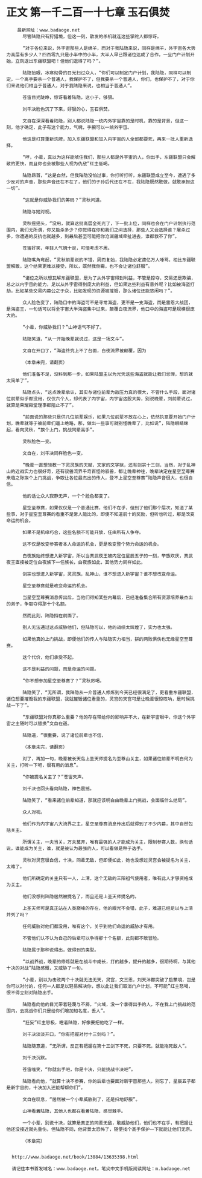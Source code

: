 # 正文 第一千二百一十七章 玉石俱焚
        最新网址：www.badaoge.net
          尽管陆隐只有狩猎境，但这一刻，散发的杀机就连这些掌舵人都惊讶。
      
          “对于各位来说，外宇宙那些人是绵羊，而对于我陆隐来说，同样是绵羊，外宇宙各大势力高层有多少人？四百零九只是小半中的小半，大半人早已跟诸位达成了合作，一旦门户计划开始，立刻退出东疆联盟吧！但他们退得了吗？”。
      
          陆隐抬眼，冰寒彻骨的目光扫过众人，“你们可以制定门户计划，我陆隐，同样可以制定，一个高手要杀一个普通人，我保护不了，但我要杀一个普通人，你们，也保护不了，对于你们来说他们相当于普通人，对于我陆隐来说，也相当于普通人”。
      
          苍宙目光陡睁，惊讶看着陆隐，这小子，够狠。
      
          刘千决脸色沉了下来，好狠的心，玉石俱焚。
      
          文自在深深看着陆隐，别人都说陆隐一统内外宇宙靠的是时机，靠的是背景，但这一刻，他才确定，此子有这个能力，气魄，手腕可以一统外宇宙。
      
          他这是打算重新洗牌，加入东疆联盟和加入内宇宙的人全部都要死，再来一批人重新选择。
      
          “哼，小辈，真以为这样能唬住我们，那些人都是外宇宙的人，你出手，东疆联盟只会解散的更快，而且你也会被那些人视为仇敌”红主低喝。
      
          陆隐昂首，“这是自然，但我陆隐没怕过事，你打听打听，东疆联盟成立至今，遭遇了多少反对的声音，那些声音还在不在了，他们的子孙后代还在不在，我陆隐既然敢做，就敢承担这一切”。
      
          “这就是你威胁我们的筹码？”灵秋问道。
      
          陆隐与她对视。
      
          灵秋摇摇头，“没用，就算这批高层全死光了，下一批上位，同样也会在门户计划执行范围内，我们无所谓，你又能杀多少？你觉得在你和我们之间选择，那些人又会选择谁？屠杀过多，你遭遇的反抗也就越多，到最后甚至可能把你沧澜疆域牵扯进去，谁都救不了你”。
      
          苍宙好笑，年轻人气魄十足，可惜考虑不周。
      
          陆隐嘴角弯起，“灵秋前辈说的不错，周而复始，我陆隐必定遭亿万人唾骂，相比东疆联盟解散，这个结果更难以接受，所以，既然我倒霉，也不会让诸位舒服”。
      
          “诸位之所以想瓦解东疆联盟，是为了从外宇宙得到利益，不管是掠夺，交易还是欺骗，总之以内宇宙的能力，足以从外宇宙得到庞大的利益，但如果这些利益有意外呢？比如被海盗打劫，比如某些交易内幕公之于众，比如发现的资源被摧毁，那么诸位还能悠闲吗？”。
      
          众人脸色变了，陆隐口中的海盗可不是寻常海盗，更不是一支海盗，而是雷恩大战团，是海盗王，一句话可以将全宇宙大半海盗集中过来，颠覆白夜流界，他口中的海盗可是规模很庞大的。
      
          “小辈，你威胁我们？”山神语气不好了。
      
          陆隐笑道，“从一开始晚辈就说过，这是一场文斗”。
      
          文自在开口了，“海盗终究上不了台面，白夜流界被颠覆，因为
      
          （本章未完，请翻页）
      
          他们准备不足，没料到那一步，如果陆盟主以为光凭这些海盗就能让我们忌惮，想的就太简单了”。
      
          陆隐点头，“这点晚辈承认，其实与诸位前辈为敌压力真的很大，不管什么手段，面对诸位前辈似乎都没用，仅仅六个人，却代表了内宇宙，内宇宙这股大势，别说晚辈，刘前辈说过，就算是荣耀殿堂理事都阻止不了”。
      
          “前面说的那些只是供几位前辈娱乐，如果几位前辈不放在心上，依然执意要开始门户计划，晚辈就等于被前辈们逼上绝路，那，做出一些事可就别怪晚辈了，比如说”，陆隐眼睛眯起，看向灵秋，“挨个上门，挑战同辈高手”。
      
          灵秋脸色一变。
      
          文自在，刘千决同样脸色一变。
      
          “晚辈一直想领教一下灵灵族的天赋，文家的文字狱，还有剑宗十三剑，当然，对于乱神山的近战实力也很好奇，还有驭兽流界千奇百怪的驭兽，都让晚辈神往，晚辈决定在星空至尊赛来临之际挨个上门挑战，争取让各位最杰出的传人，登不上星空至尊赛”陆隐声音很大，也很自信。
      
          他的话让众人寂静无声，一个个脸色都变了。
      
          星空至尊赛，如果仅仅是一个普通比赛，他们不在乎，但到了他们那个层次，知道了某些事，对于星空至尊赛的看重不是常人能比的，即便不知道前十的奖励，但听也听过，那是改变命运的机会。
      
          如果不是机缘巧合，这些名额不可能开放，任由所有人争夺。
      
          这不仅是改变参赛者本人命运的机会，更是改变整个势力命运的机会。
      
          白夜族始终想进入新宇宙，所以当真武夜王被内定位星辰五子的一刻，举族欢庆，真武夜王直接被定位白夜族下一任族长，白夜族如此，其他势力同样如此。
      
          剑宗也想进入新宇宙，灵灵族，乱神山，谁不想进入新宇宙？谁不想改变命运。
      
          星空至尊赛就是改变命运的机会。
      
          当星空至尊赛消息传出后，当他们得知某些内幕后，已经准备集合所有资源培养最杰出的弟子，争取夺得那十个名额。
      
          然而此刻，陆隐挡在前面了。
      
          别人无法通过这点威胁他们，但陆隐可以，他的战绩太辉煌了，实力也太强。
      
          如果他真的上门挑战，即便他们的传人与陆隐实力相当，拼的两败俱伤也无缘星空至尊赛。
      
          这个代价，他们承受不起。
      
          这不是利益的问题，而是命运的问题。
      
          “你不想参加星空至尊赛了？”灵秋厉喝。
      
          陆隐笑了，“无所谓，我陆隐从一介普通人修炼到今天已经很满足了，更看重东疆联盟，诸位想要摧毁我的东疆联盟，我就摧毁诸位看重的，灵宫的天宫可是让晚辈很惊叹呐，是时候挑战一下了”。
      
          “东疆联盟对你真那么重要？他的存在带给你的影响并不大，在新宇宙眼中，你这个外宇宙之主随时可以替换”文自在道。
      
          陆隐道，“很重要，说了诸位前辈也不信，
      
          （本章未完，请翻页）
      
          对了，再加一句，晚辈被长天岛上圣天师提名为至尊山关主，如果诸位前辈不明白何为关主，打听一下吧，很有用的消息”。
      
          “你被提名关主了？”苍宙失声。
      
          刘千决也回头看向陆隐，神色震撼。
      
          陆隐笑了，“看来诸位前辈知道，那就应该明白由晚辈上门挑战，会面临什么结局”。
      
          众人对视。
      
          他们作为内宇宙八大流界之主，星空至尊赛消息传出后就得到了不少内幕，其中自然包括关主。
      
          所谓关主，一夫当关，万夫莫开，唯有最强的人才能成为关主，限制参赛人数，换句话说，谁能成为关主，谁，就是被认为最强的人，可以看做是种子选手。
      
          灵秋对灵宫很自信，十决，同辈无敌，但即便如此，她也没想过灵宫会被提名为关主，太难了。
      
          他们所确定的关主只有一人，上清，这个无敌的三阳祖气使用者，唯有此人才够资格成为关主。
      
          他们没想到陆隐居然被提名了，而且还是上圣天师提名的。
      
          上圣天师可是真正站在人类巅峰的存在，他的眼光不会错，此子，难道已经足以与上清并列了吗？
      
          任何威胁对他们都没用，唯有这个，关乎到他们命运的威胁才有用。
      
          不管他们认不认为自己的后辈可以争得那十个名额，此刻都不敢冒险。
      
          陆隐属于那种说得出，做得到的类型。
      
          “以战养战，晚辈的修炼就是在战斗中成长，打的越多，提升的越多，很期待啊，与其他十决的对战”陆隐感慨，又威胁了一句。
      
          “小辈，别以为击败两个十决就无法无天，灵宫，文三思，刘天沐都突破了启蒙境，岂是你可以对付的，任何一人都足以轻易解决你，想以此让我们取消门户计划，不可能”红主怒喝，恨不得立刻对陆隐出手。
      
          陆隐看向他的目光带着轻蔑与不屑，“火域，没一个拿得出手的人，不在我上门挑战的范围内，去挑战你们只是给你们增加知名度，丢人”。
      
          “狂妄”红主怒极，瞪着陆隐，好像要把他吃了一样。
      
          刘千决淡淡开口，“你有把握对付十三剑吗？”。
      
          陆隐随意道，“无所谓，反正有把握在第十三剑下不死，只要不死，就能拖死敌人”。
      
          刘千决沉默。
      
          苍宙嗤笑，“你就出手吧，你是十决，只能挑战十决吧”。
      
          陆隐看向他，“就算十决不参赛，你的后辈也要面对新宇宙那些人，别忘了，星辰五子都是新宇宙的，十决加入还能帮帮你们”。
      
          文自在叹息，“居然被一个小辈威胁到了，还是扫地舒服”。
      
          山神看着陆隐，其他人也都在看着陆隐，感觉棘手。
      
          一个小辈，别说十决，就算是真正的同辈无敌，敢威胁他们，他们也不在乎，有把握让他还没接近就先重伤，但陆隐不同，他背景太恐怖了，随便找个高手保护一下就能让他们无奈。
      
          （本章完）
      
      
      http://www.badaoge.net/book/13084/13635398.html
      
      请记住本书首发域名：www.badaoge.net。笔尖中文手机版阅读网址：m.badaoge.net